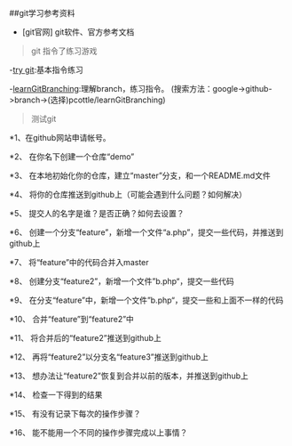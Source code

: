 ##git学习参考资料

* [git官网] git软件、官方参考文档

>git 指令了练习游戏

-[try git][2]:基本指令练习

-[learnGitBranching][3]:理解branch，练习指令。
(搜索方法：google->github->branch->(选择)pcottle/learnGitBranching)

>测试git 

*1、在github网站申请帐号。

*2、 在你名下创建一个仓库“demo”

*3、 在本地初始化你的仓库，建立“master”分支，和一个README.md文件

*4、 将你的仓库推送到github上（可能会遇到什么问题？如何解决）

*5、 提交人的名字是谁？是否正确？如何去设置？

*6、 创建一个分支“feature”，新增一个文件“a.php”，提交一些代码，并推送到github上

*7、 将“feature”中的代码合并入master

*8、 创建分支“feature2”，新增一个文件”b.php“，提交一些代码

*9、 在分支“feature”中，新增一个文件”b.php“，提交一些和上面不一样的代码

*10、 合并“feature”到“feature2”中

*11、 将合并后的“feature2”推送到github上

*12、 再将“feature2”以分支名“feature3”推送到github上

*13、 想办法让“feature2”恢复到合并以前的版本，并推送到github上

*14、 检查一下得到的结果

*15、 有没有记录下每次的操作步骤？

*16、 能不能用一个不同的操作步骤完成以上事情？





[1]: http://git-scm.com/
[2]: http://try.github.io/levels/1/challenges/1
[3]: http://pcottle.github.io/learnGitBranching/
